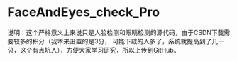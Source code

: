 # FaceAndEyes_check_Pro

说明：这个严格意义上来说只是人脸检测和眼睛检测的源代码，由于CSDN下载需要较多的积分（我本来设置的是3分，
可能下载的人多了，系统就提高到了几十分，这个有点坑人），方便大家学习研究，所以上传到GitHub。
